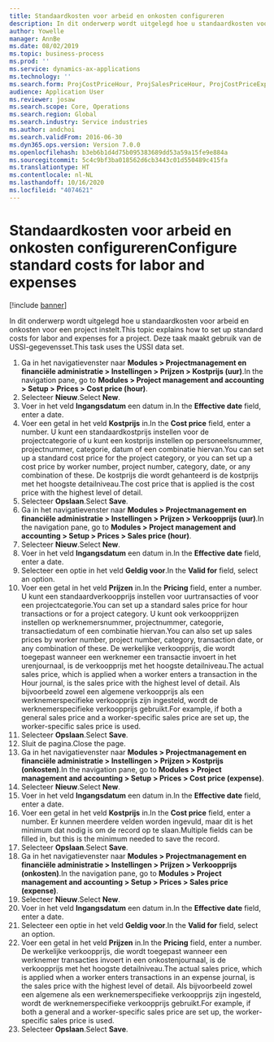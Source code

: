```yaml
---
title: Standaardkosten voor arbeid en onkosten configureren
description: In dit onderwerp wordt uitgelegd hoe u standaardkosten voor arbeid en onkosten voor een project instelt.
author: Yowelle
manager: AnnBe
ms.date: 08/02/2019
ms.topic: business-process
ms.prod: ''
ms.service: dynamics-ax-applications
ms.technology: ''
ms.search.form: ProjCostPriceHour, ProjSalesPriceHour, ProjCostPriceExpense, ProjSalesPriceCost
audience: Application User
ms.reviewer: josaw
ms.search.scope: Core, Operations
ms.search.region: Global
ms.search.industry: Service industries
ms.author: andchoi
ms.search.validFrom: 2016-06-30
ms.dyn365.ops.version: Version 7.0.0
ms.openlocfilehash: b3eb6b1d4d75b095383689dd53a59a15fe9e884a
ms.sourcegitcommit: 5c4c9bf3ba018562d6cb3443c01d550489c415fa
ms.translationtype: HT
ms.contentlocale: nl-NL
ms.lasthandoff: 10/16/2020
ms.locfileid: "4074621"
---
```

# <a name="configure-standard-costs-for-labor-and-expenses"></a><span data-ttu-id="efa2a-103">Standaardkosten voor arbeid en onkosten configureren</span><span class="sxs-lookup"><span data-stu-id="efa2a-103">Configure standard costs for labor and expenses</span></span>

[!include [banner](../../includes/banner.md)]

<span data-ttu-id="efa2a-104">In dit onderwerp wordt uitgelegd hoe u standaardkosten voor arbeid en onkosten voor een project instelt.</span><span class="sxs-lookup"><span data-stu-id="efa2a-104">This topic explains how to set up standard costs for labor and expenses for a project.</span></span> <span data-ttu-id="efa2a-105">Deze taak maakt gebruik van de USSI-gegevensset.</span><span class="sxs-lookup"><span data-stu-id="efa2a-105">This task uses the USSI data set.</span></span>

1. <span data-ttu-id="efa2a-106">Ga in het navigatievenster naar **Modules > Projectmanagement en financiële administratie > Instellingen > Prijzen > Kostprijs (uur)**.</span><span class="sxs-lookup"><span data-stu-id="efa2a-106">In the navigation pane, go to **Modules > Project management and accounting > Setup > Prices > Cost price (hour)**.</span></span>
2. <span data-ttu-id="efa2a-107">Selecteer **Nieuw**.</span><span class="sxs-lookup"><span data-stu-id="efa2a-107">Select **New**.</span></span>
3. <span data-ttu-id="efa2a-108">Voer in het veld **Ingangsdatum** een datum in.</span><span class="sxs-lookup"><span data-stu-id="efa2a-108">In the **Effective date** field, enter a date.</span></span>
4. <span data-ttu-id="efa2a-109">Voer een getal in het veld **Kostprijs** in.</span><span class="sxs-lookup"><span data-stu-id="efa2a-109">In the **Cost price** field, enter a number.</span></span> <span data-ttu-id="efa2a-110">U kunt een standaardkostprijs instellen voor de projectcategorie of u kunt een kostprijs instellen op personeelsnummer, projectnummer, categorie, datum of een combinatie hiervan.</span><span class="sxs-lookup"><span data-stu-id="efa2a-110">You can set up a standard cost price for the project category, or you can set up a cost price by worker number, project number, category, date, or any combination of these.</span></span> <span data-ttu-id="efa2a-111">De kostprijs die wordt gehanteerd is de kostprijs met het hoogste detailniveau.</span><span class="sxs-lookup"><span data-stu-id="efa2a-111">The cost price that is applied is the cost price with the highest level of detail.</span></span>  
5. <span data-ttu-id="efa2a-112">Selecteer **Opslaan**.</span><span class="sxs-lookup"><span data-stu-id="efa2a-112">Select **Save**.</span></span>
6. <span data-ttu-id="efa2a-113">Ga in het navigatievenster naar **Modules > Projectmanagement en financiële administratie > Instellingen > Prijzen > Verkoopprijs (uur)**.</span><span class="sxs-lookup"><span data-stu-id="efa2a-113">In the navigation pane, go to **Modules > Project management and accounting > Setup > Prices > Sales price (hour)**.</span></span>
7. <span data-ttu-id="efa2a-114">Selecteer **Nieuw**.</span><span class="sxs-lookup"><span data-stu-id="efa2a-114">Select **New**.</span></span>
8. <span data-ttu-id="efa2a-115">Voer in het veld **Ingangsdatum** een datum in.</span><span class="sxs-lookup"><span data-stu-id="efa2a-115">In the **Effective date** field, enter a date.</span></span>
9. <span data-ttu-id="efa2a-116">Selecteer een optie in het veld **Geldig voor**.</span><span class="sxs-lookup"><span data-stu-id="efa2a-116">In the **Valid for** field, select an option.</span></span>
10. <span data-ttu-id="efa2a-117">Voer een getal in het veld **Prijzen** in.</span><span class="sxs-lookup"><span data-stu-id="efa2a-117">In the **Pricing** field, enter a number.</span></span> <span data-ttu-id="efa2a-118">U kunt een standaardverkoopprijs instellen voor uurtransacties of voor een projectcategorie.</span><span class="sxs-lookup"><span data-stu-id="efa2a-118">You can set up a standard sales price for hour transactions or for a project category.</span></span> <span data-ttu-id="efa2a-119">U kunt ook verkoopprijzen instellen op werknemersnummer, projectnummer, categorie, transactiedatum of een combinatie hiervan.</span><span class="sxs-lookup"><span data-stu-id="efa2a-119">You can also set up sales prices by worker number, project number, category, transaction date, or any combination of these.</span></span> <span data-ttu-id="efa2a-120">De werkelijke verkoopprijs, die wordt toegepast wanneer een werknemer een transactie invoert in het urenjournaal, is de verkoopprijs met het hoogste detailniveau.</span><span class="sxs-lookup"><span data-stu-id="efa2a-120">The actual sales price, which is applied when a worker enters a transaction in the Hour journal, is the sales price with the highest level of detail.</span></span> <span data-ttu-id="efa2a-121">Als bijvoorbeeld zowel een algemene verkoopprijs als een werknemerspecifieke verkoopprijs zijn ingesteld, wordt de werknemerspecifieke verkoopprijs gebruikt.</span><span class="sxs-lookup"><span data-stu-id="efa2a-121">For example, if both a general sales price and a worker-specific sales price are set up, the worker-specific sales price is used.</span></span>  
11. <span data-ttu-id="efa2a-122">Selecteer **Opslaan**.</span><span class="sxs-lookup"><span data-stu-id="efa2a-122">Select **Save**.</span></span>
12. <span data-ttu-id="efa2a-123">Sluit de pagina.</span><span class="sxs-lookup"><span data-stu-id="efa2a-123">Close the page.</span></span>
13. <span data-ttu-id="efa2a-124">Ga in het navigatievenster naar **Modules > Projectmanagement en financiële administratie > Instellingen > Prijzen > Kostprijs (onkosten)**.</span><span class="sxs-lookup"><span data-stu-id="efa2a-124">In the navigation pane, go to **Modules > Project management and accounting > Setup > Prices > Cost price (expense)**.</span></span>
14. <span data-ttu-id="efa2a-125">Selecteer **Nieuw**.</span><span class="sxs-lookup"><span data-stu-id="efa2a-125">Select **New**.</span></span>
15. <span data-ttu-id="efa2a-126">Voer in het veld **Ingangsdatum** een datum in.</span><span class="sxs-lookup"><span data-stu-id="efa2a-126">In the **Effective date** field, enter a date.</span></span>
16. <span data-ttu-id="efa2a-127">Voer een getal in het veld **Kostprijs** in.</span><span class="sxs-lookup"><span data-stu-id="efa2a-127">In the **Cost price** field, enter a number.</span></span> <span data-ttu-id="efa2a-128">Er kunnen meerdere velden worden ingevuld, maar dit is het minimum dat nodig is om de record op te slaan.</span><span class="sxs-lookup"><span data-stu-id="efa2a-128">Multiple fields can be filled in, but this is the minimum needed to save the record.</span></span>  
17. <span data-ttu-id="efa2a-129">Selecteer **Opslaan**.</span><span class="sxs-lookup"><span data-stu-id="efa2a-129">Select **Save**.</span></span>
18. <span data-ttu-id="efa2a-130">Ga in het navigatievenster naar **Modules > Projectmanagement en financiële administratie > Instellingen > Prijzen > Verkoopprijs (onkosten)**.</span><span class="sxs-lookup"><span data-stu-id="efa2a-130">In the navigation pane, go to **Modules > Project management and accounting > Setup > Prices > Sales price (expense)**.</span></span>
19. <span data-ttu-id="efa2a-131">Selecteer **Nieuw**.</span><span class="sxs-lookup"><span data-stu-id="efa2a-131">Select **New**.</span></span>
20. <span data-ttu-id="efa2a-132">Voer in het veld **Ingangsdatum** een datum in.</span><span class="sxs-lookup"><span data-stu-id="efa2a-132">In the **Effective date** field, enter a date.</span></span>
21. <span data-ttu-id="efa2a-133">Selecteer een optie in het veld **Geldig voor**.</span><span class="sxs-lookup"><span data-stu-id="efa2a-133">In the **Valid for** field, select an option.</span></span>
22. <span data-ttu-id="efa2a-134">Voer een getal in het veld **Prijzen** in.</span><span class="sxs-lookup"><span data-stu-id="efa2a-134">In the **Pricing** field, enter a number.</span></span> <span data-ttu-id="efa2a-135">De werkelijke verkoopprijs, die wordt toegepast wanneer een werknemer transacties invoert in een onkostenjournaal, is de verkoopprijs met het hoogste detailniveau.</span><span class="sxs-lookup"><span data-stu-id="efa2a-135">The actual sales price, which is applied when a worker enters transactions in an expense journal, is the sales price with the highest level of detail.</span></span> <span data-ttu-id="efa2a-136">Als bijvoorbeeld zowel een algemene als een werknemerspecifieke verkoopprijs zijn ingesteld, wordt de werknemerspecifieke verkoopprijs gebruikt.</span><span class="sxs-lookup"><span data-stu-id="efa2a-136">For example, if both a general and a worker-specific sales price are set up, the worker-specific sales price is used.</span></span>  
23. <span data-ttu-id="efa2a-137">Selecteer **Opslaan**.</span><span class="sxs-lookup"><span data-stu-id="efa2a-137">Select **Save**.</span></span>

